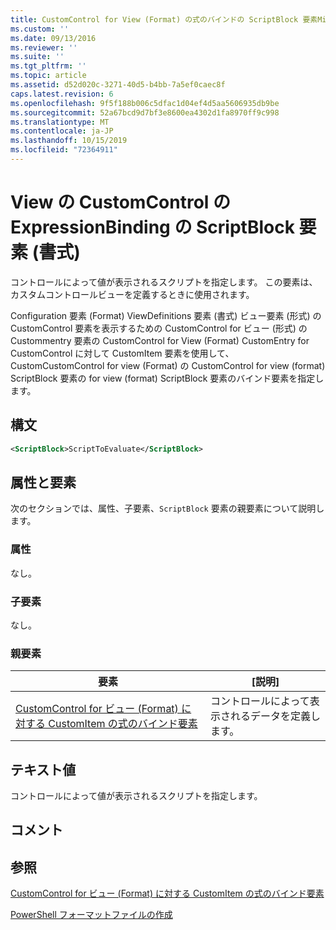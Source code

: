 ```yaml
---
title: CustomControl for View (Format) の式のバインドの ScriptBlock 要素Microsoft Docs
ms.custom: ''
ms.date: 09/13/2016
ms.reviewer: ''
ms.suite: ''
ms.tgt_pltfrm: ''
ms.topic: article
ms.assetid: d52d020c-3271-40d5-b4bb-7a5ef0caec8f
caps.latest.revision: 6
ms.openlocfilehash: 9f5f188b006c5dfac1d04ef4d5aa5606935db9be
ms.sourcegitcommit: 52a67bcd9d7bf3e8600ea4302d1fa8970ff9c998
ms.translationtype: MT
ms.contentlocale: ja-JP
ms.lasthandoff: 10/15/2019
ms.locfileid: "72364911"
---
```

# <a name="scriptblock-element-for-expressionbinding-for-customcontrol-for-view-format"></a>View の CustomControl の ExpressionBinding の ScriptBlock 要素 (書式)

コントロールによって値が表示されるスクリプトを指定します。 この要素は、カスタムコントロールビューを定義するときに使用されます。

Configuration 要素 (Format) ViewDefinitions 要素 (書式) ビュー要素 (形式) の CustomControl 要素を表示するための CustomControl for ビュー (形式) の Custommentry 要素の CustomControl for View (Format) CustomEntry for CustomControl に対して CustomItem 要素を使用して、CustomCustomControl for view (Format) の CustomControl for view (format) ScriptBlock 要素の for view (format) ScriptBlock 要素のバインド要素を指定します。

## <a name="syntax"></a>構文

```xml
<ScriptBlock>ScriptToEvaluate</ScriptBlock>
```

## <a name="attributes-and-elements"></a>属性と要素

次のセクションでは、属性、子要素、`ScriptBlock` 要素の親要素について説明します。

### <a name="attributes"></a>属性

なし。

### <a name="child-elements"></a>子要素

なし。

### <a name="parent-elements"></a>親要素

|要素|[説明]|
|-------------|-----------------|
|[CustomControl for ビュー (Format) に対する CustomItem の式のバインド要素](./expressionbinding-element-for-customitem-for-customcontrol-for-view-format.md)|コントロールによって表示されるデータを定義します。|

## <a name="text-value"></a>テキスト値

コントロールによって値が表示されるスクリプトを指定します。

## <a name="remarks"></a>コメント

## <a name="see-also"></a>参照

[CustomControl for ビュー (Format) に対する CustomItem の式のバインド要素](./expressionbinding-element-for-customitem-for-customcontrol-for-view-format.md)

[PowerShell フォーマットファイルの作成](./writing-a-powershell-formatting-file.md)
